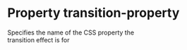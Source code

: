 # Property transition-property

Specifies the name of the CSS property the  
transition effect is for  
